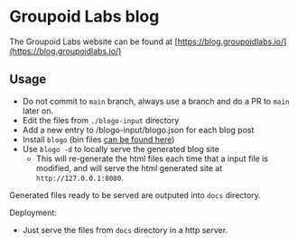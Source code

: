 # Groupoid Labs blog

The Groupoid Labs website can be found at [https://blog.groupoidlabs.io/](https://blog.groupoidlabs.io/)


## Usage
- Do not commit to `main` branch, always use a branch and do a PR to `main` later on.
- Edit the files from `./blogo-input` directory
- Add a new entry to /blogo-input/blogo.json for each blog post
- Install `blogo` (bin files [can be found here](https://github.com/arnaucube/blogo/blob/master/bin))
- Use `blogo -d` to locally serve the generated blog site
   - This will re-generate the html files each time that a input file is modified, and will serve the html generated site at `http://127.0.0.1:8080`.

Generated files ready to be served are outputed into `docs` directory.

Deployment:
- Just serve the files from `docs` directory in a http server.
